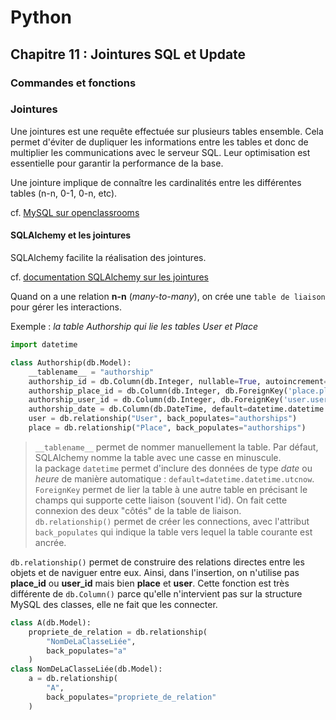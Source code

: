 # Python

## Chapitre 11 : Jointures SQL et Update

### Commandes et fonctions

### Jointures

Une jointures est une requête effectuée sur plusieurs tables ensemble. Cela permet d'éviter de dupliquer les informations entre les tables et donc de multiplier les communications avec le serveur SQL. Leur optimisation est essentielle pour garantir la performance de la base.

Une jointure implique de connaître les cardinalités entre les différentes tables (n-n, 0-1, 0-n, etc).

cf. [MySQL sur openclassrooms](https://openclassrooms.com/courses/concevez-votre-site-web-avec-php-et-mysql/les-jointures-entre-tables)

#### SQLAlchemy et les jointures
SQLAlchemy facilite la réalisation des jointures.

cf. [documentation SQLAlchemy sur les jointures](http://docs.sqlalchemy.org/en/latest/orm/basic_relationships.html)

Quand on a une relation **n-n** (*many-to-many*), on crée une `table de liaison` pour gérer les interactions.

Exemple : *la table Authorship qui lie les tables User et Place*  
``` python
import datetime

class Authorship(db.Model):
    __tablename__ = "authorship"
    authorship_id = db.Column(db.Integer, nullable=True, autoincrement=True, primary_key=True)
    authorship_place_id = db.Column(db.Integer, db.ForeignKey('place.place_id'))
    authorship_user_id = db.Column(db.Integer, db.ForeignKey('user.user_id'))
    authorship_date = db.Column(db.DateTime, default=datetime.datetime.utcnow)
    user = db.relationship("User", back_populates="authorships")
    place = db.relationship("Place", back_populates="authorships")
```
> `__tablename__` permet de nommer manuellement la table. Par défaut, SQLAlchemy nomme la table avec une casse en minuscule.  
> la package `datetime` permet d'inclure des données de type *date* ou *heure* de manière automatique : `default=datetime.datetime.utcnow`.  
> `ForeignKey` permet de lier la table à une autre table en précisant le champs qui supporte cette liaison (souvent l'id). On fait cette connexion des deux "côtés" de la table de liaison.  
> `db.relationship()` permet de créer les connections, avec l'attribut `back_populates` qui indique la table vers lequel la table courante est ancrée.

`db.relationship()` permet de construire des relations directes entre les objets et de naviguer entre eux. Ainsi, dans l'insertion, on n'utilise pas **place_id** ou **user_id** mais bien **place** et **user**. Cette fonction est très différente de `db.Column()` parce qu'elle n'intervient pas sur la structure MySQL des classes, elle ne fait que les connecter.  

``` python
class A(db.Model):
    propriete_de_relation = db.relationship(
        "NomDeLaClasseLiée",
        back_populates="a"
    )
class NomDeLaClasseLiée(db.Model):
    a = db.relationship(
        "A",
        back_populates="propriete_de_relation"
    )
```


